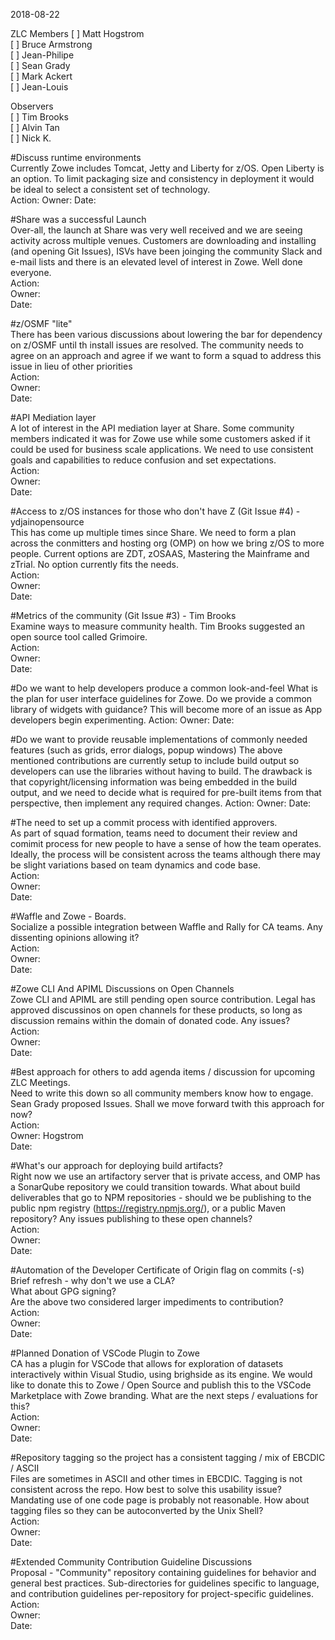 2018-08-22

ZLC Members
[ ] Matt Hogstrom  
[ ] Bruce Armstrong  
[ ] Jean-Philipe  
[ ] Sean Grady  
[ ] Mark Ackert  
[ ] Jean-Louis  

Observers  
[ ] Tim Brooks  
[ ] Alvin Tan  
[ ] Nick K.  

#Discuss runtime environments  
 Currently Zowe includes Tomcat, Jetty and Liberty for z/OS.  Open Liberty is an option.  To limit packaging size and consistency in deployment it would be ideal to select a consistent set of technology.  
  Action:
  Owner:
  Date:
  
#Share was a successful Launch  
Over-all, the launch at Share was very well received and we are seeing activity across multiple venues.  Customers are downloading and installing (and opening Git Issues), ISVs have been joinging the community Slack and e-mail lists and there is an elevated level of interest in Zowe.  Well done everyone.  
  Action:  
  Owner:  
  Date:  

#z/OSMF "lite"  
There has been various discussions about lowering the bar for dependency on z/OSMF until th install issues are resolved.  The community needs to agree on an approach and agree if we want to form a squad to address this issue in lieu of other priorities  
  Action:  
  Owner:  
  Date:  

#API Mediation layer  
A lot of interest in the API mediation layer at Share.  Some community members indicated it was for Zowe use while some customers asked if it could be used for business scale applications.  We need to use consistent goals and capabilities to reduce confusion and set expectations.  
  Action:  
  Owner:  
  Date:  

#Access to z/OS instances for those who don't have Z (Git Issue #4) - ydjainopensource  
This has come up multiple times since Share.  We need to form a plan across the conmitters and hosting org (OMP) on how we bring z/OS to more people.  Current options are ZDT, zOSAAS, Mastering the Mainframe and zTrial.  No option currently fits the needs.  
  Action:  
  Owner:  
  Date:  

#Metrics of the community (Git Issue #3) - Tim Brooks  
Examine ways to measure community health.  Tim Brooks suggested an open source tool called Grimoire.  
  Action:  
  Owner:  
  Date:  
  
#Do we want to help developers produce a common look-and-feel
What is the plan for user interface guidelines for Zowe.  Do we provide a common library of widgets with guidance?  This will become more of an issue as App developers begin experimenting.
  Action:
  Owner:
  Date:


#Do we want to provide reusable implementations of commonly needed features (such as grids, error dialogs, popup windows)
The above mentioned contributions are currently setup to include build output so developers can use the libraries without having to build. The drawback is that copyright/licensing information was being embedded in the build output, and we need to decide what is required for pre-built items from that perspective, then implement any required changes.
  Action:
  Owner:
  Date:


#The need to set up a commit process with identified approvers.  
As part of squad formation, teams need to document their review and comimit process for new people to have a sense of how the team operates.  Ideally, the process will be consistent across the teams although there may be slight variations based on team dynamics and code base.  
  Action:  
  Owner:  
  Date:  

#Waffle and Zowe - Boards.  
Socialize a possible integration between Waffle and Rally for CA teams. Any dissenting opinions allowing it?  
  Action:  
  Owner:  
  Date:  

#Zowe CLI And APIML Discussions on Open Channels  
Zowe CLI and APIML are still pending open source contribution. Legal has approved discussinos on open channels for these products, so long as discussion remains within the domain of donated code. Any issues?  
  Action:  
  Owner:  
  Date:  

#Best approach for others to add agenda items / discussion for upcoming ZLC Meetings.  
Need to write this down so all community members know how to engage.  Sean Grady proposed Issues.  Shall we move forward twith this approach for now?  
  Action:  
  Owner: Hogstrom  
  Date:  

#What's our approach for deploying build artifacts?  
Right now we use an artifactory server that is private access, and OMP has a SonarQube repository we could transition towards. What about build deliverables that go to NPM repositories - should we be publishing to the public npm registry (https://registry.npmjs.org/), or a public Maven repository? Any issues publishing to these open channels?  
  Action:  
  Owner:  
  Date:  

#Automation of the Developer Certificate of Origin flag on commits (-s)  
Brief refresh - why don't we use a CLA?  
What about GPG signing?  
Are the above two considered larger impediments to contribution?  
  Action:  
  Owner:  
  Date:  
  
#Planned Donation of VSCode Plugin to Zowe  
CA has a plugin for VSCode that allows for exploration of datasets interactively within Visual Studio, using brighside as its engine. We would like to donate this to Zowe / Open Source and publish this to the VSCode Marketplace with Zowe branding. What are the next steps / evaluations for this?  
  Action:  
  Owner:  
  Date:  

#Repository tagging so the project has a consistent tagging / mix of EBCDIC / ASCII  
Files are sometimes in ASCII and other times in EBCDIC.  Tagging is not consistent across the repo.  How best to solve this usability issue?  Mandating use of one code page is probably not reasonable.  How about tagging files so they can be autoconverted by the Unix Shell?  
  Action:  
  Owner:  
  Date:  

#Extended Community Contribution Guideline Discussions  
Proposal - "Community" repository containing guidelines for behavior and general best practices. Sub-directories for guidelines specific to language, and contribution guidelines per-repository for project-specific guidelines.  
  Action:  
  Owner:  
  Date:  
